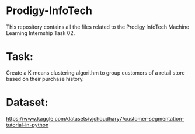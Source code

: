 # Prodigy-InfoTech
This repository contains all the files related to the Prodigy InfoTech Machine Learning Internship Task 02.

# Task:
Create a K-means clustering algorithm to group customers of a retail store based on their purchase history.

# Dataset:
https://www.kaggle.com/datasets/vjchoudhary7/customer-segmentation-tutorial-in-python
